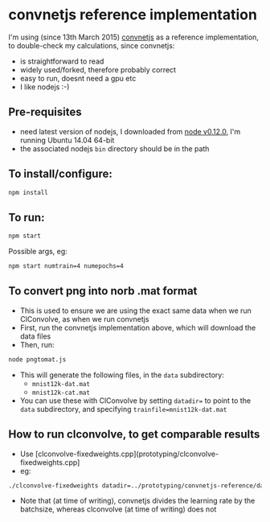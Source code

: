 # convnetjs reference implementation

I'm using (since 13th March 2015) [convnetjs](https://github.com/karpathy/convnetjs) as a reference implementation, to double-check
my calculations, since convnetjs:

 - is straightforward to read
 - widely used/forked, therefore probably correct
 - easy to run, doesnt need a gpu etc
 - I like nodejs :-)

## Pre-requisites

* need latest version of nodejs, I downloaded from [node v0.12.0](http://nodejs.org/dist/v0.12.0/node-v0.12.0-linux-x64.tar.gz), I'm running Ubuntu 14.04 64-bit
* the associated nodejs `bin` directory should be in the path

## To install/configure:

```bash
npm install
```

## To run:

```bash
npm start
```

Possible args, eg:
```bash
npm start numtrain=4 numepochs=4
```

## To convert png into norb .mat format

* This is used to ensure we are using the exact same data when we run ClConvolve, as when we run convnetjs
* First, run the convnetjs implementation above, which will download the data files
* Then, run:
```bash
node pngtomat.js
```
* This will generate the following files, in the `data` subdirectory:
  * `mnist12k-dat.mat`
  * `mnist12k-cat.mat`
* You can use these with ClConvolve by setting `datadir=` to point to the `data` subdirectory, and specifying `trainfile=mnist12k-dat.mat`

## How to run clconvolve, to get comparable results

* Use [clconvolve-fixedweights.cpp](prototyping/clconvolve-fixedweights.cpp]
* eg:
```bash
./clconvolve-fixedweights datadir=../prototyping/convnetjs-reference/data trainfile=mnist12k-dat.mat validatefile=mnist12k-dat.mat 'netdef=10n{linear}' numtrain=1 batchsize=1 numepochs=1 learningrate=0.4 normalizationexamples=1
```
* Note that (at time of writing), convnetjs divides the learning rate by the batchsize, whereas clconvolve (at time of writing) does not

